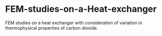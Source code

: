 # FEM-studies-on-a-Heat-exchanger
FEM studies on a heat exchanger with consideration of variation in thermophysical properties of carbon dioxide.
